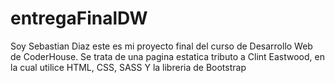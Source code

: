 # entregaFinalDW
Soy Sebastian Diaz este es mi proyecto final del curso de Desarrollo Web de CoderHouse.
Se trata de una pagina estatica tributo a Clint Eastwood, en la cual utilice HTML, CSS, SASS Y la libreria de Bootstrap
